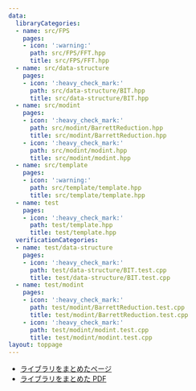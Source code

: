 ```yaml
---
data:
  libraryCategories:
  - name: src/FPS
    pages:
    - icon: ':warning:'
      path: src/FPS/FFT.hpp
      title: src/FPS/FFT.hpp
  - name: src/data-structure
    pages:
    - icon: ':heavy_check_mark:'
      path: src/data-structure/BIT.hpp
      title: src/data-structure/BIT.hpp
  - name: src/modint
    pages:
    - icon: ':heavy_check_mark:'
      path: src/modint/BarrettReduction.hpp
      title: src/modint/BarrettReduction.hpp
    - icon: ':heavy_check_mark:'
      path: src/modint/modint.hpp
      title: src/modint/modint.hpp
  - name: src/template
    pages:
    - icon: ':warning:'
      path: src/template/template.hpp
      title: src/template/template.hpp
  - name: test
    pages:
    - icon: ':heavy_check_mark:'
      path: test/template.hpp
      title: test/template.hpp
  verificationCategories:
  - name: test/data-structure
    pages:
    - icon: ':heavy_check_mark:'
      path: test/data-structure/BIT.test.cpp
      title: test/data-structure/BIT.test.cpp
  - name: test/modint
    pages:
    - icon: ':heavy_check_mark:'
      path: test/modint/BarrettReduction.test.cpp
      title: test/modint/BarrettReduction.test.cpp
    - icon: ':heavy_check_mark:'
      path: test/modint/modint.test.cpp
      title: test/modint/modint.test.cpp
layout: toppage
---
```

- [ライブラリをまとめたページ](notebook.html)
- [ライブラリをまとめた PDF](notebook.pdf)
